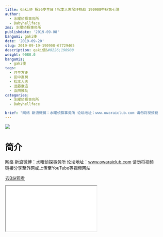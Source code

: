 ```yaml
---
title: Gaki使 祝56岁生日！松本人志吊环挑战 190908中秋第七弹
author:
  - 水曜侦探事务所
  - Babyhellface
zmz: 水曜侦探事务所
publishdate: '2019-09-08'
bangumi: gaki使
date: '2019-09-20'
slug: 2019-09-19-190908-67729465
description: gaki使&#8226;190908
weight: 9080.0
bangumis:
  - gaki使
tags:
  - 月亭方正
  - 田中直树
  - 松本人志
  - 远藤章造
  - 浜田雅功
categories:
  - 水曜侦探事务所
  - Babyhellface

brief: "网络 新浪微博：水曜侦探事务所 论坛地址：www.owaraiclub.com 请勿将视频链接分享至外网或上传至YouTube等视频网站"
---
```

![](https://raw.githubusercontent.com/tcgriffith/owaraisite/master/static/tmpimg/65f0af062b7c8d2e70355de5bb55beacb0b7524a.jpg.480.jpg)
# 简介  
网络
新浪微博：水曜侦探事务所 论坛地址：www.owaraiclub.com
请勿将视频链接分享至外网或上传至YouTube等视频网站  

[去B站观看](https://www.bilibili.com/video/av67729465/)
<div class ="resp-container"><iframe class="testiframe" src="//player.bilibili.com/player.html?aid=67729465"", scrolling="no", allowfullscreen="true" > </iframe></div> 
